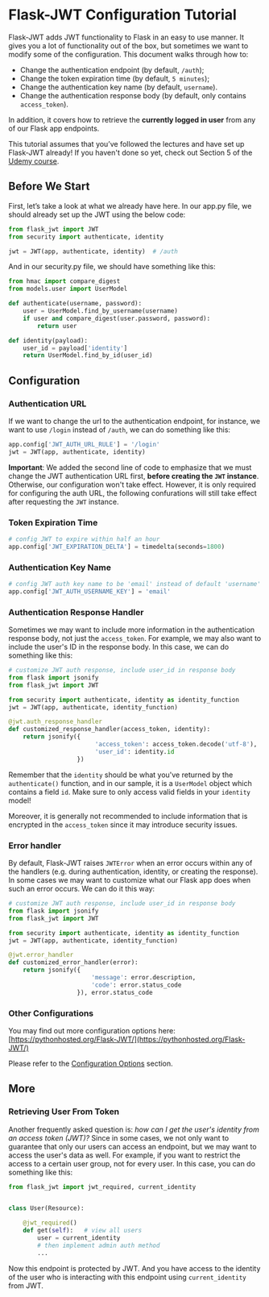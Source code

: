 # Flask-JWT Configuration Tutorial

Flask-JWT adds JWT functionality to Flask in an easy to use manner. It gives you a lot of functionality out of the box, but sometimes we want to modify some of the configuration. This document walks through how to:

* Change the authentication endpoint (by default, `/auth`);
* Change the token expiration time (by default, `5 minutes`);
* Change the authentication key name (by default, `username`).
* Change the authentication response body (by default, only contains `access_token`).

In addition, it covers how to retrieve the **currently logged in user** from any of our Flask app endpoints.

This tutorial assumes that you’ve followed the lectures and have set up Flask-JWT already! If you haven't done so yet, check out Section 5 of the [Udemy course](https://go.tecla.do/rest-apis-sale).

## Before We Start

First, let’s take a look at what we already have here.
In our app.py file, we should already set up the JWT using the below code:

```python
from flask_jwt import JWT
from security import authenticate, identity

jwt = JWT(app, authenticate, identity)  # /auth
```

And in our security.py file, we should have something like this:

```python
from hmac import compare_digest
from models.user import UserModel

def authenticate(username, password):
    user = UserModel.find_by_username(username)
    if user and compare_digest(user.password, password):
        return user

def identity(payload):
    user_id = payload['identity']
    return UserModel.find_by_id(user_id)
```

## Configuration

### Authentication URL

If we want to change the url to the authentication endpoint, for instance, we want to use `/login` instead of `/auth`, we can do something like this:

```python
app.config['JWT_AUTH_URL_RULE'] = '/login'
jwt = JWT(app, authenticate, identity)
```

**Important**: We added the second line of code to emphasize that we must change the JWT authentication URL first, **before creating the `JWT` instance**. Otherwise, our configuration won't take effect. However, it is only required for configuring the auth URL, the following confurations will still take effect after requesting the `JWT` instance.

### Token Expiration Time

```python
# config JWT to expire within half an hour
app.config['JWT_EXPIRATION_DELTA'] = timedelta(seconds=1800)
```

### Authentication Key Name

```python
# config JWT auth key name to be 'email' instead of default 'username'
app.config['JWT_AUTH_USERNAME_KEY'] = 'email'
```

### Authentication Response Handler

Sometimes we may want to include more information in the authentication response body, not just the `access_token`. For example, we may also want to include the user's ID in the response body. In this case, we can do something like this:

```python
# customize JWT auth response, include user_id in response body
from flask import jsonify
from flask_jwt import JWT

from security import authenticate, identity as identity_function
jwt = JWT(app, authenticate, identity_function)

@jwt.auth_response_handler
def customized_response_handler(access_token, identity):
    return jsonify({
                        'access_token': access_token.decode('utf-8'),
                        'user_id': identity.id
                   })
```

Remember that the `identity` should be what you've returned by the `authenticate()` function, and in our sample, it is a `UserModel` object which contains a field `id`. Make sure to only access valid fields in your `identity` model!

Moreover, it is generally not recommended to include information that is encrypted in the `access_token` since it may introduce security issues.

### Error handler

By default, Flask-JWT raises `JWTError` when an error occurs within any of the handlers (e.g. during authentication, identity, or creating the response). In some cases we may want to customize what our Flask app does when such an error occurs. We can do it this way:

```python
# customize JWT auth response, include user_id in response body
from flask import jsonify
from flask_jwt import JWT

from security import authenticate, identity as identity_function
jwt = JWT(app, authenticate, identity_function)

@jwt.error_handler
def customized_error_handler(error):
    return jsonify({
                       'message': error.description,
                       'code': error.status_code
                   }), error.status_code
```

### Other Configurations

You may find out more configuration options here: [https://pythonhosted.org/Flask-JWT/](https://pythonhosted.org/Flask-JWT/)

Please refer to the [Configuration Options](https://pythonhosted.org/Flask-JWT/#configuration-options) section.

## More

### Retrieving User From Token

Another frequently asked question is: *how can I get the user's identity from an access token (JWT)?* Since in some cases, we not only want to guarantee that only our users can access an endpoint, but we may want to access the user's data as well. For example, if you want to restrict the access to a certain user group, not for every user. In this case, you can do something like this:

```python
from flask_jwt import jwt_required, current_identity


class User(Resource):

    @jwt_required()
    def get(self):   # view all users
        user = current_identity
        # then implement admin auth method
        ...
```

Now this endpoint is protected by JWT. And you have access to the identity of the user who is interacting with this endpoint using `current_identity` from JWT.

